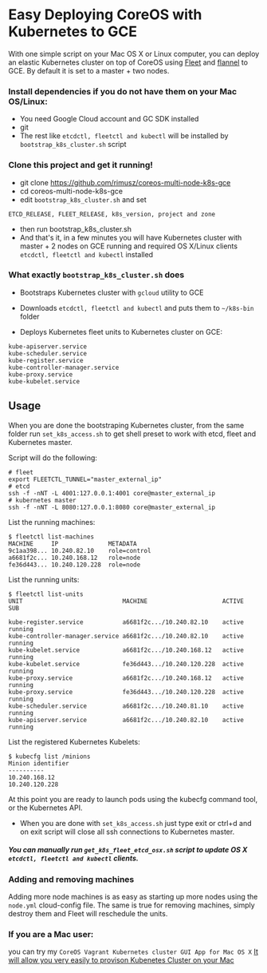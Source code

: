 # Easy Deploying CoreOS with Kubernetes to GCE

With one simple script on your Mac OS X or Linux computer, you can deploy an elastic Kubernetes cluster on top of CoreOS using [Fleet](https://github.com/coreos/fleet) and [flannel](https://github.com/coreos/flannel) to GCE.
By default it is set to a master + two nodes.



### Install dependencies if you do not have them on your Mac OS/Linux:

* You need Google Cloud account and GC SDK installed
* git
* The rest like `etcdctl, fleetctl and kubectl` will be installed by `bootstrap_k8s_cluster.sh` script


### Clone this project and get it running!

* git clone https://github.com/rimusz/coreos-multi-node-k8s-gce
* cd coreos-multi-node-k8s-gce
* edit `bootstrap_k8s_cluster.sh` and set
````
ETCD_RELEASE, FLEET_RELEASE, k8s_version, project and zone
````
* then run bootstrap_k8s_cluster.sh 
* And that's it, in a few minutes you will have Kubernetes cluster with master + 2 nodes on GCE running and required OS X/Linux clients `etcdctl, fleetctl and kubectl` installed


### What exactly `bootstrap_k8s_cluster.sh` does

* Bootstraps Kubernetes cluster with `gcloud` utility to GCE

* Downloads `etcdctl, fleetctl and kubectl` and puts them to `~/k8s-bin` folder

* Deploys Kubernetes fleet units to Kubernetes cluster on GCE:
````
kube-apiserver.service          
kube-scheduler.service            
kube-register.service
kube-controller-manager.service 
kube-proxy.service 
kube-kubelet.service             
````

## Usage

When you are done the bootstraping Kubernetes cluster, from the same folder run `set_k8s_access.sh` to get shell preset to work with etcd, fleet and Kubernetes master.

Script will do the following:
````
# fleet
export FLEETCTL_TUNNEL="master_external_ip"
# etcd
ssh -f -nNT -L 4001:127.0.0.1:4001 core@master_external_ip
# kubernetes master
ssh -f -nNT -L 8080:127.0.0.1:8080 core@master_external_ip

````

List the running machines:
````
$ fleetctl list-machines
MACHINE     IP              METADATA
9c1aa398... 10.240.82.10    role=control
a6681f2c... 10.240.168.12   role=node
fe36d443... 10.240.120.228  role=node
````
List the running units:
````
$ fleetctl list-units
UNIT                            MACHINE                     ACTIVE  SUB

kube-register.service           a6681f2c.../10.240.82.10    active  running
kube-controller-manager.service a6681f2c.../10.240.82.10    active  running
kube-kubelet.service            a6681f2c.../10.240.168.12   active  running
kube-kubelet.service            fe36d443.../10.240.120.228  active  running
kube-proxy.service              a6681f2c.../10.240.168.12   active  running
kube-proxy.service              fe36d443.../10.240.120.228  active  running
kube-scheduler.service          a6681f2c.../10.240.81.10    active  running
kube-apiserver.service          a6681f2c.../10.240.82.10    active  running
````

List the registered Kubernetes Kubelets:
````
$ kubecfg list /minions
Minion identifier
----------
10.240.168.12
10.240.120.228
````
At this point you are ready to launch pods using the kubecfg command tool, or the Kubernetes API.

* When you are done with `set_k8s_access.sh` just type exit or ctrl+d and on exit script will close all ssh connections to Kubernetes master.
 
##### You can manually run `get_k8s_fleet_etcd_osx.sh` script to update OS X `etcdctl, fleetctl and kubectl` clients.

### Adding and removing machines

Adding more node machines is as easy as starting up more nodes using the `node.yml` cloud-config file. The same is true for removing machines, simply destroy them and Fleet will reschedule the units.

### If you are a Mac user:
you can try my `CoreOS Vagrant Kubernetes cluster GUI App for Mac OS X`
[It will allow you very easily to provison Kubenetes Cluster on your Mac](https://github.com/rimusz/coreos-osx-gui-kubernetes-cluster)

